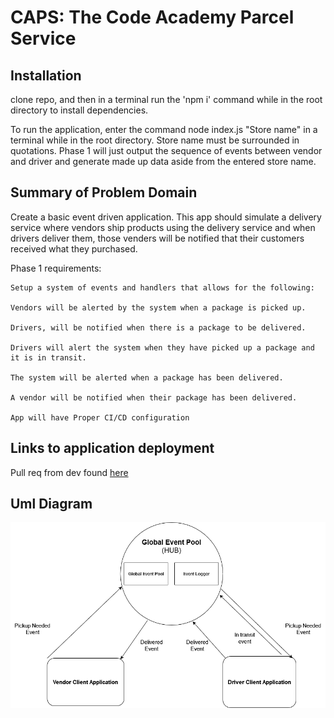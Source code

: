 # CAPS: The Code Academy Parcel Service

## Installation

  clone repo, and then in a terminal run the 'npm i' command while in the root directory to install dependencies.
  
  To run the application, enter the command node index.js "Store name" in a terminal while in the root directory. Store name must be surrounded in quotations. Phase 1 will just output the sequence of events between vendor and driver and generate made up data aside from the entered store name.

## Summary of Problem Domain

  Create a basic event driven application. This app should simulate a delivery service where vendors ship products using the delivery service and when drivers deliver them, those venders will be notified that their customers received what they purchased.
  
  Phase 1 requirements:

    Setup a system of events and handlers that allows for the following:

    Vendors will be alerted by the system when a package is picked up.

    Drivers, will be notified when there is a package to be delivered.

    Drivers will alert the system when they have picked up a package and it is in transit.

    The system will be alerted when a package has been delivered.

    A vendor will be notified when their package has been delivered.

    App will have Proper CI/CD configuration

## Links to application deployment

  <!-- App deployed on Heroku [here]() -->

  Pull req from dev found [here]()

## Uml Diagram

![diagram](./events-uml.png)
